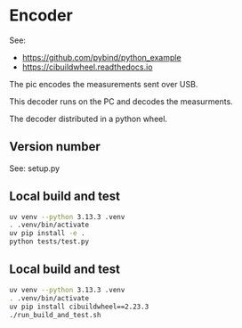 # Encoder

See:
* https://github.com/pybind/python_example
* https://cibuildwheel.readthedocs.io

The pic encodes the measurements sent over USB.

This decoder runs on the PC and decodes the measurments.

The decoder distributed in a python wheel.

## Version number

See: setup.py

## Local build and test

```bash
uv venv --python 3.13.3 .venv
. .venv/bin/activate
uv pip install -e .
python tests/test.py
```

## Local build and test

```bash
uv venv --python 3.13.3 .venv
. .venv/bin/activate
uv pip install cibuildwheel==2.23.3
./run_build_and_test.sh
```
